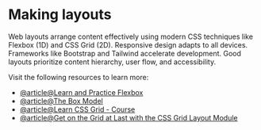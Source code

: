 # Making layouts

Web layouts arrange content effectively using modern CSS techniques like Flexbox (1D) and CSS Grid (2D). Responsive design adapts to all devices. Frameworks like Bootstrap and Tailwind accelerate development. Good layouts prioritize content hierarchy, user flow, and accessibility.

Visit the following resources to learn more:

- [@article@Learn and Practice Flexbox](https://flexboxfroggy.com/)
- [@article@The Box Model](https://developer.mozilla.org/en-US/docs/Learn/CSS/Building_blocks/The_box_model)
- [@article@Learn CSS Grid - Course](https://cssgrid.io/)
- [@article@Get on the Grid at Last with the CSS Grid Layout Module](https://thenewstack.io/get-grid-last-css-grid-template-markup/)
